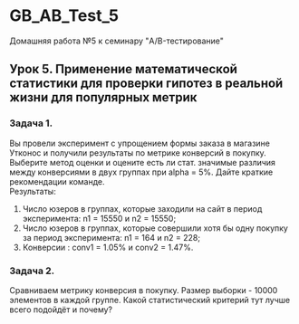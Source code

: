 # GB_AB_Test_5
Домашняя работа №5 к семинару "A/B-тестирование"

## Урок 5. Применение математической статистики для проверки гипотез в реальной жизни для популярных метрик

### Задача 1. 
Вы провели эксперимент c упрощением формы заказа в магазине Утконос и получили результаты по метрике конверсий в покупку. Выберите метод оценки и оцените есть ли стат. значимые различия между конверсиями в двух группах при alpha = 5%. Дайте краткие рекомендации команде.  
Результаты:  
1. Число юзеров в группах, которые заходили на сайт в период эксперимента: n1 = 15550 и n2 = 15550;  
3. Число юзеров в группах, которые совершили хотя бы одну покупку за период эксперимента: n1 = 164 и n2 = 228;  
3. Конверсии : conv1 = 1.05% и conv2 = 1.47%.  

### Задача 2. 
Сравниваем метрику конверсия в покупку. Размер выборки - 10000 элементов в каждой группе. Какой статистический критерий тут лучше всего подойдёт и почему?